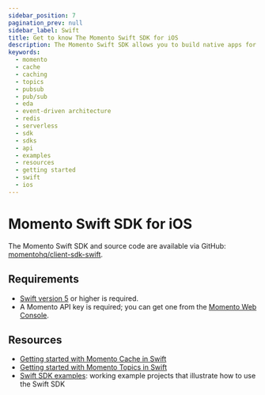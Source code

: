 ```yaml
---
sidebar_position: 7
pagination_prev: null
sidebar_label: Swift
title: Get to know The Momento Swift SDK for iOS
description: The Momento Swift SDK allows you to build native apps for iOS devices, and take advantage of caching and pub-sub features without the need for server-side infrastructure. Find resources and examples here!
keywords:
  - momento
  - cache
  - caching
  - topics
  - pubsub
  - pub/sub
  - eda
  - event-driven architecture
  - redis
  - serverless
  - sdk
  - sdks
  - api
  - examples
  - resources
  - getting started
  - swift
  - ios
---
```


# Momento Swift SDK for iOS

The Momento Swift SDK and source code are available via GitHub: [momentohq/client-sdk-swift](https://github.com/momentohq/client-sdk-swift).

## Requirements

- [Swift version 5](https://www.swift.org/install/) or higher is required.
- A Momento API key is required; you can get one from the [Momento Web Console](https://console.gomomento.com/).

## Resources

- [Getting started with Momento Cache in Swift](./cache.mdx)
- [Getting started with Momento Topics in Swift](./topics.mdx)
- [Swift SDK examples](https://github.com/momentohq/client-sdk-swift/tree/main/Examples): working example projects that illustrate how to use the Swift SDK
